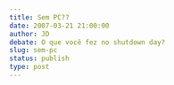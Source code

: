 ```yaml
---
title: Sem PC??
date: 2007-03-21 21:00:00
author: JD
debate: O que você fez no shutdown day?
slug: sem-pc
status: publish 
type: post
---
```



